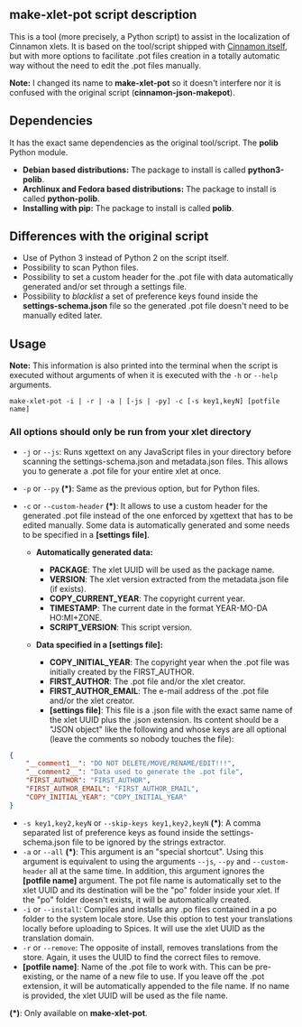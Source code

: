 ## make-xlet-pot script description

This is a tool (more precisely, a Python script) to assist in the localization of Cinnamon xlets. It is based on the tool/script shipped with [Cinnamon itself](https://github.com/linuxmint/Cinnamon/blob/master/files/usr/share/cinnamon/cinnamon-json-makepot/cinnamon-json-makepot.py), but with more options to facilitate .pot files creation in a totally automatic way without the need to edit the .pot files manually.

**Note:** I changed its name to **make-xlet-pot** so it doesn't interfere nor it is confused with the original script (**cinnamon-json-makepot**).

## Dependencies

It has the exact same dependencies as the original tool/script. The **polib** Python module.

- **Debian based distributions:** The package to install is called **python3-polib**.
- **Archlinux and Fedora based distributions:** The package to install is called **python-polib**.
- **Installing with pip:** The package to install is called **polib**.

## Differences with the original script

- Use of Python 3 instead of Python 2 on the script itself.
- Possibility to scan Python files.
- Possibility to set a custom header for the .pot file with data automatically generated and/or set through a settings file.
- Possibility to *blacklist* a set of preference keys found inside the **settings-schema.json** file so the generated .pot file doesn't need to be manually edited later.

## Usage

**Note:** This information is also printed into the terminal when the script is executed without arguments of when it is executed with the `-h` or `--help ` arguments.

```shell
make-xlet-pot -i | -r | -a | [-js | -py] -c [-s key1,keyN] [potfile name]
```

### All options should only be run from your xlet directory

- `-j` or `--js`: Runs xgettext on any JavaScript files in your directory before scanning the settings-schema.json and metadata.json files. This allows you to generate a .pot file for your entire xlet at once.
- `-p` or `--py` **(*)**: Same as the previous option, but for Python files.
- `-c` or `--custom-header` **(*)**: It allows to use a custom header for the generated .pot file instead of the one enforced by xgettext that has to be edited manually. Some data is automatically generated and some needs to be specified in a **[settings file]**.

    - **Automatically generated data:**
        - **PACKAGE**: The xlet UUID will be used as the package name.
        - **VERSION**: The xlet version extracted from the metadata.json file (if exists).
        - **COPY_CURRENT_YEAR**: The copyright current year.
        - **TIMESTAMP**: The current date in the format YEAR-MO-DA HO:MI+ZONE.
        - **SCRIPT_VERSION**: This script version.

    - **Data specified in a [settings file]:**
        - **COPY_INITIAL_YEAR**: The copyright year when the .pot file was initially created by the FIRST_AUTHOR.
        - **FIRST_AUTHOR**: The .pot file and/or the xlet creator.
        - **FIRST_AUTHOR_EMAIL**: The e-mail address of the .pot file and/or the xlet creator.
        - **[settings file]**: This file is a .json file with the exact same name of the xlet UUID plus the .json extension. Its content should be a "JSON object" like the following and whose keys are all optional (leave the comments so nobody touches the file):

```json
{
    "__comment1__": "DO NOT DELETE/MOVE/RENAME/EDIT!!!",
    "__comment2__": "Data used to generate the .pot file",
    "FIRST_AUTHOR": "FIRST_AUTHOR",
    "FIRST_AUTHOR_EMAIL": "FIRST_AUTHOR_EMAIL",
    "COPY_INITIAL_YEAR": "COPY_INITIAL_YEAR"
}
```

- `-s key1,key2,keyN` or `--skip-keys key1,key2,keyN` **(*)**: A comma separated list of preference keys as found inside the settings-schema.json file to be ignored by the strings extractor.
- `-a` or `--all` **(*)**: This argument is an "special shortcut". Using this argument is equivalent to using the arguments `--js`, `--py` and `--custom-header` all at the same time. In addition, this argument ignores the **[potfile name]** argument. The pot file name is automatically set to the xlet UUID and its destination will be the "po" folder inside your xlet. If the "po" folder doesn't exists, it will be automatically created.
- `-i` or `--install`: Compiles and installs any .po files contained in a po folder to the system locale store.  Use this option to test your translations locally before uploading to Spices. It will use the xlet UUID as the translation domain.
- `-r` or `--remove`: The opposite of install, removes translations from the store. Again, it uses the UUID to find the correct files to remove.
- **[potfile name]**: Name of the .pot file to work with.  This can be pre-existing,
or the name of a new file to use.  If you leave off the .pot extension, it will
be automatically appended to the file name. If no name is provided, the xlet
UUID will be used as the file name.

**(*)**: Only available on **make-xlet-pot**.
